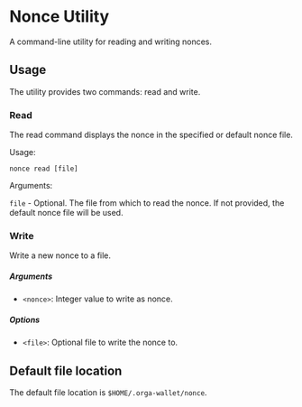 # Nonce Utility
A command-line utility for reading and writing nonces.

## Usage
The utility provides two commands: read and write.

### Read

The read command displays the nonce in the specified or default nonce file.

Usage:

`nonce read [file]`

Arguments:

`file` - Optional. The file from which to read the nonce. If not provided, the default nonce file will be used.

### Write

Write a new nonce to a file.

##### Arguments

- `<nonce>`: Integer value to write as nonce.

##### Options

- `<file>`: Optional file to write the nonce to.

## Default file location

The default file location is `$HOME/.orga-wallet/nonce`.
